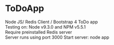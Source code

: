 # ToDoApp
Node JS/ Redis Client / Bootstrap 4 ToDo app<br>
Testing on: Node v9.3.0 and NPM v5.5.1<br>
Require preinstalled Redis server<br>
Server runs using port 3000
Start server: node app
